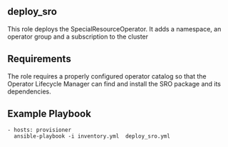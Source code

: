 ## deploy_sro

This role deploys the SpecialResourceOperator.  It adds a namespace, an
operator group and a subscription to the cluster

## Requirements

The role requires a properly configured operator catalog so that the Operator
Lifecycle Manager can find and install the SRO package and its dependencies.


## Example Playbook

    - hosts: provisioner
      ansible-playbook -i inventory.yml  deploy_sro.yml

